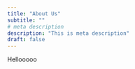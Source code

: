 ```yaml
---
title: "About Us"
subtitle: ""
# meta description
description: "This is meta description"
draft: false
---
```


Hellooooo